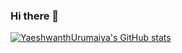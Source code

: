 ### Hi there 👋
[![YaeshwanthUrumaiya's GitHub stats](https://github-readme-stats.vercel.app/api?username=YaeshwanthUrumaiya)](https://github.com/anuraghazra/github-readme-stats)
<!--
**YaeshwanthUrumaiya/YaeshwanthUrumaiya** is a ✨ _special_ ✨ repository because its `README.md` (this file) appears on your GitHub profile.

Here are some ideas to get you started:
- 🔭 I’m currently working on ...
- 🌱 I’m currently learning ...
- 👯 I’m looking to collaborate on ...
- 🤔 I’m looking for help with ...
- 💬 Ask me about ...
- 📫 How to reach me: ...
- 😄 Pronouns: ...
- ⚡ Fun fact: ...
-->
